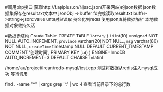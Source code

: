 #调用php接口 获取http://f.apiplus.cn/hljssc.json(开采网站)的json数据
json数据集保存在result.txt文本中 jsonObj => buffer
fd完成读取result.txt buffer->string->json::value
until对象读取
持久化到redis
使用json库将数据解析
本地数据对象做持久话

#数据表结构
Create Table: CREATE TABLE `lottery` (
  `id` int(10) unsigned NOT NULL AUTO_INCREMENT,
  `province` varchar(20) NOT NULL,
  `msg` varchar(80) NOT NULL,
  `createTime` timestamp NULL DEFAULT CURRENT_TIMESTAMP COMMENT '创建时间',
  PRIMARY KEY (`id`)
) ENGINE=InnoDB AUTO_INCREMENT=3 DEFAULT CHARSET=latin1


/home/lau/project/Irean/redis-mysql/test.cpp 测试将数据从redis注入mysql成功 等待调用

 find . -name "*" | xargs grep '^.' | wc -l 查看当前目录下的总行数
